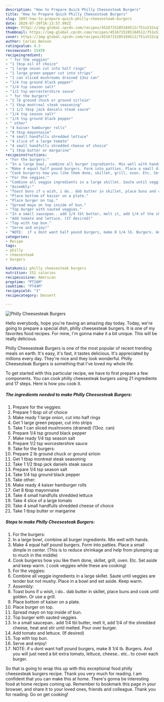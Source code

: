 ```yaml
---
description: "How to Prepare Quick Philly Cheesesteak Burgers"
title: "How to Prepare Quick Philly Cheesesteak Burgers"
slug: 1097-how-to-prepare-quick-philly-cheesesteak-burgers
date: 2020-07-29T16:13:57.992Z
image: https://img-global.cpcdn.com/recipes/4516715285184512/751x532cq70/philly-cheesesteak-burgers-recipe-main-photo.jpg
thumbnail: https://img-global.cpcdn.com/recipes/4516715285184512/751x532cq70/philly-cheesesteak-burgers-recipe-main-photo.jpg
cover: https://img-global.cpcdn.com/recipes/4516715285184512/751x532cq70/philly-cheesesteak-burgers-recipe-main-photo.jpg
author: Carlos Benson
ratingvalue: 4.3
reviewcount: 15450
recipeingredient:
- " for the veggies"
- "1 tbsp oil of choice"
- "1 large onion cut into half rings"
- "1 large green pepper cut into strips"
- "1 can sliced mushrooms drained 13oz can"
- "1/4 tsp ground black pepper"
- "1/4 tsp season salt"
- "1/2 tsp worcestershire sauce"
- " for the burgers"
- "2 lb ground chuck or ground sirloin"
- "1 tbsp montreal steak seasoning"
- "1 1/2 tbsp jack daniels steak sauce"
- "1/4 tsp season salt"
- "1/4 tsp ground black pepper"
- " other"
- "4 kaiser hamburger rolls"
- "8 tbsp mayonnaise"
- "4 small handfulls shredded lettuce"
- "4 slice of a large tomato"
- "4 small handfulls shredded cheese of choice"
- "1 tbsp butter or margarine"
recipeinstructions:
- "For the burgers:"
- "In a large bowl, combine all burger ingredients. Mix well with hands."
- "Make 4 equal half pound burgers. Form into patties. Place a small dimple in center. (This is to reduce shrinkage and help from plumping up to much in the middle)"
- "Cook burgerss how you like them done, skillet, grill, oven. Etc. Set aside and keep warm. ( cook veggies while these are cooking)"
- "For the veggies:"
- "Combine all veggie ingredients in a large skillet. Saute until veggies are tender but not mushy. Place in a bowl and set aside. Keep warm."
- "Assembly:"
- "Toast buns if u wish, i do.. dab butter in skillet, place buns and cook until golden. Or use a grill."
- "Place bottom of kaiser on a plate."
- "Place burger on top."
- "Spread mayo on top inside of bun."
- "Top burger with sauted veggies."
- "In a small saucepan.. add 1/4 tbl butter, melt it, add 1/4 of the shredded cheese, heat and stir until melted. Pour over burger."
- "Add tomato and lettuce. (If desired)"
- "Top with top bun."
- "Serve and enjoy!"
- "NOTE:  if u dont want half pound burgers, make 8 1/4 lb. Burgers. And you will just need a bit extra tomato, lettuce, cheese.. etc.. to cover each burger."
categories:
- Recipe
tags:
- philly
- cheesesteak
- burgers

katakunci: philly cheesesteak burgers 
nutrition: 151 calories
recipecuisine: American
preptime: "PT26M"
cooktime: "PT44M"
recipeyield: "3"
recipecategory: Dessert

---
```



![Philly Cheesesteak Burgers](https://img-global.cpcdn.com/recipes/4516715285184512/751x532cq70/philly-cheesesteak-burgers-recipe-main-photo.jpg)

Hello everybody, hope you're having an amazing day today. Today, we're going to prepare a special dish, philly cheesesteak burgers. It is one of my favorites food recipes. For mine, I'm gonna make it a bit unique. This will be really delicious.

Philly Cheesesteak Burgers is one of the most popular of recent trending meals on earth. It's easy, it's fast, it tastes delicious. It's appreciated by millions every day. They're nice and they look wonderful. Philly Cheesesteak Burgers is something that I've loved my whole life.




To get started with this particular recipe, we have to first prepare a few components. You can cook philly cheesesteak burgers using 21 ingredients and 17 steps. Here is how you cook it.

<!--inarticleads1-->

##### The ingredients needed to make Philly Cheesesteak Burgers:

1. Prepare  for the veggies:
1. Prepare 1 tbsp oil of choice
1. Make ready 1 large onion, cut into half rings
1. Get 1 large green pepper, cut into strips
1. Take 1 can sliced mushrooms (drained) (13oz. can)
1. Prepare 1/4 tsp ground black pepper
1. Make ready 1/4 tsp season salt
1. Prepare 1/2 tsp worcestershire sauce
1. Take  for the burgers:
1. Prepare 2 lb ground chuck or ground sirloin
1. Get 1 tbsp montreal steak seasoning
1. Take 1 1/2 tbsp jack daniels steak sauce
1. Prepare 1/4 tsp season salt
1. Take 1/4 tsp ground black pepper
1. Take  other:
1. Make ready 4 kaiser hamburger rolls
1. Get 8 tbsp mayonnaise
1. Take 4 small handfulls shredded lettuce
1. Take 4 slice of a large tomato
1. Take 4 small handfulls shredded cheese of choice
1. Take 1 tbsp butter or margarine




<!--inarticleads2-->

##### Steps to make Philly Cheesesteak Burgers:

1. For the burgers:
1. In a large bowl, combine all burger ingredients. Mix well with hands.
1. Make 4 equal half pound burgers. Form into patties. Place a small dimple in center. (This is to reduce shrinkage and help from plumping up to much in the middle)
1. Cook burgerss how you like them done, skillet, grill, oven. Etc. Set aside and keep warm. ( cook veggies while these are cooking)
1. For the veggies:
1. Combine all veggie ingredients in a large skillet. Saute until veggies are tender but not mushy. Place in a bowl and set aside. Keep warm.
1. Assembly:
1. Toast buns if u wish, i do.. dab butter in skillet, place buns and cook until golden. Or use a grill.
1. Place bottom of kaiser on a plate.
1. Place burger on top.
1. Spread mayo on top inside of bun.
1. Top burger with sauted veggies.
1. In a small saucepan.. add 1/4 tbl butter, melt it, add 1/4 of the shredded cheese, heat and stir until melted. Pour over burger.
1. Add tomato and lettuce. (If desired)
1. Top with top bun.
1. Serve and enjoy!
1. NOTE:  if u dont want half pound burgers, make 8 1/4 lb. Burgers. And you will just need a bit extra tomato, lettuce, cheese.. etc.. to cover each burger.




So that is going to wrap this up with this exceptional food philly cheesesteak burgers recipe. Thank you very much for reading. I am confident that you can make this at home. There's gonna be interesting food at home recipes coming up. Remember to bookmark this page in your browser, and share it to your loved ones, friends and colleague. Thank you for reading. Go on get cooking!
